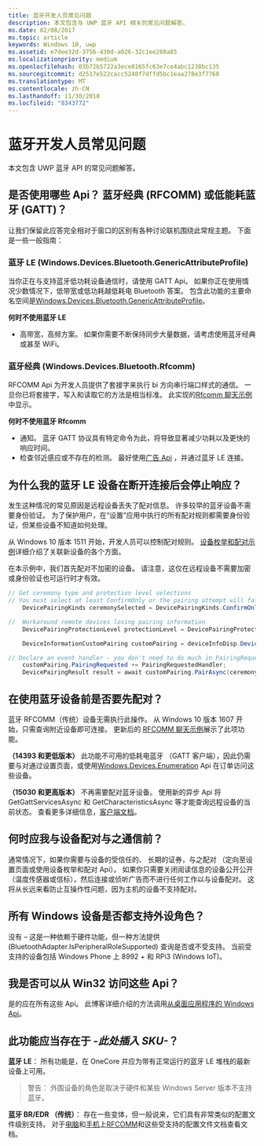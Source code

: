 ```yaml
---
title: 蓝牙开发人员常见问题
description: 本文包含与 UWP 蓝牙 API 相关的常见问题解答。
ms.date: 02/08/2017
ms.topic: article
keywords: Windows 10, uwp
ms.assetid: e7dee32d-3756-430d-a026-32c1ee288a85
ms.localizationpriority: medium
ms.openlocfilehash: 03b72b5722a3ece0165fc63e7ce4abc1238bc135
ms.sourcegitcommit: d2517e522cacc5240f7dffd5bc1eaa278e3f7768
ms.translationtype: MT
ms.contentlocale: zh-CN
ms.lasthandoff: 11/30/2018
ms.locfileid: "8343772"
---
```

# <a name="bluetooth-developer-faq"></a>蓝牙开发人员常见问题

本文包含 UWP 蓝牙 API 的常见问题解答。

## <a name="what-apis-do-i-use-bluetooth-classic-rfcomm-or-bluetooth-low-energy-gatt"></a>是否使用哪些 Api？ 蓝牙经典 (RFCOMM) 或低能耗蓝牙 (GATT)？
让我们保留此应答完全相对于窗口的区别有各种讨论联机围绕此常规主题。 下面是一些一般指南：

### <a name="bluetooth-le-windowsdevicesbluetoothgenericattributeprofile"></a>蓝牙 LE (Windows.Devices.Bluetooth.GenericAttributeProfile)

当你正在与支持蓝牙低功耗设备通信时，请使用 GATT Api。 如果你正在使用情况少数情况下，低带宽或低功耗越低耗电 Bluetooth 答案。 包含此功能的主要命名空间是[Windows.Devices.Bluetooth.GenericAttributeProfile](https://docs.microsoft.com/en-us/uwp/api/Windows.Devices.Bluetooth.GenericAttributeProfile)。 

**何时不使用蓝牙 LE**
- 高带宽，高频方案。 如果你需要不断保持同步大量数据，请考虑使用蓝牙经典或甚至 WiFi。 

### <a name="bluetooth-classic-windowsdevicesbluetoothrfcomm"></a>蓝牙经典 (Windows.Devices.Bluetooth.Rfcomm)

RFCOMM Api 为开发人员提供了套接字来执行 bi 方向串行端口样式的通信。 一旦你已将套接字，写入和读取它的方法是相当标准。 此实现的[Rfcomm 聊天示例](https://github.com/Microsoft/Windows-universal-samples/tree/dev/Samples/BluetoothRfcommChat)中显示。 

**何时不使用蓝牙 Rfcomm** 
- 通知。 蓝牙 GATT 协议具有特定命令为此，将导致显著减少功耗以及更快的响应时间。 
- 检查邻近感应或不存在的检测。 最好使用[广告 Api](https://docs.microsoft.com/en-us/uwp/api/windows.devices.bluetooth.advertisement) ，并通过蓝牙 LE 连接。 


## <a name="why-does-my-bluetooth-le-device-stop-responding-after-a-disconnect"></a>为什么我的蓝牙 LE 设备在断开连接后会停止响应？

发生这种情况的常见原因是远程设备丢失了配对信息。 许多较早的蓝牙设备不需要身份验证。 为了保护用户，在“设置”应用中执行的所有配对规则都需要身份验证，但某些设备不知道如何处理。 

从 Windows 10 版本 1511 开始，开发人员可以控制配对规则。 [设备枚举和配对示例](https://github.com/Microsoft/Windows-universal-samples/tree/master/Samples/DeviceEnumerationAndPairing)详细介绍了关联新设备的各个方面。

在本示例中，我们首先配对不加密的设备。 请注意，这仅在远程设备不需要加密或身份验证也可运行时才有效。

```csharp
// Get ceremony type and protection level selections
// You must select at least ConfirmOnly or the pairing attempt will fail
    DevicePairingKinds ceremonySelected = DevicePairingKinds.ConfirmOnly;

//  Workaround remote devices losing pairing information
    DevicePairingProtectionLevel protectionLevel = DevicePairingProtectionLevel.None

    DeviceInformationCustomPairing customPairing = deviceInfoDisp.DeviceInformation.Pairing.Custom;

// Declare an event handler - you don't need to do much in PairingRequestedHandler since the ceremony is "None"
    customPairing.PairingRequested += PairingRequestedHandler;
    DevicePairingResult result = await customPairing.PairAsync(ceremonySelected, protectionLevel);
```

## <a name="do-i-have-to-pair-bluetooth-devices-before-using-them"></a>在使用蓝牙设备前是否要先配对？

蓝牙 RFCOMM（传统）设备无需执行此操作。 从 Windows 10 版本 1607 开始，只需查询附近设备即可连接。 更新后的 [RFCOMM 聊天示例](https://github.com/Microsoft/Windows-universal-samples/tree/dev/Samples/BluetoothRfcommChat)展示了此项功能。 

**（14393 和更低版本）** 此功能不可用的低耗电蓝牙 （GATT 客户端），因此仍需要与对通过设置页面，或使用[Windows.Devices.Enumeration](https://msdn.microsoft.com/en-us/library/windows/apps/windows.devices.enumeration.aspx) Api 在订单访问这些设备。

**（15030 和更高版本）** 不再需要配对蓝牙设备。 使用新的异步 Api 将 GetGattServicesAsync 和 GetCharacteristicsAsync 等才能查询远程设备的当前状态。 查看更多详细信息，[客户端文档](gatt-client.md)。 

## <a name="when-should-i-pair-with-a-device-before-communicating-with-it"></a>何时应我与设备配对与之通信前？
通常情况下，如果你需要与设备的受信任的、 长期的证券，与之配对 （定向至设置页面或使用设备枚举和配对 Api）。 如果你只需要关闭阅读信息的设备公开公开 （温度传感器或信标），然后连接或侦听广告而不进行任何工作以与设备配对。 这将从长远来看防止互操作性问题，因为主机的设备不支持配对。 

## <a name="do-all-windows-devices-support-peripheral-role"></a>所有 Windows 设备是否都支持外设角色？

没有 – 这是一种依赖于硬件功能，但一种方法提供 (BluetoothAdapter.IsPeripheralRoleSupported) 查询是否或不受支持。  当前受支持的设备包括 Windows Phone 上 8992 + 和 RPi3 (Windows IoT)。 

## <a name="can-i-access-these-apis-from-win32"></a>我是否可以从 Win32 访问这些 Api？

是的应在所有这些 Api。 此博客详细介绍的方法调用[从桌面应用程序的 Windows Api](https://blogs.windows.com/buildingapps/2017/01/25/calling-windows-10-apis-desktop-application/)。 
## <a name="is-this-functionality-supposed-to-exist-on--insert-sku-here-"></a>此功能应当存在于 *-此处插入 SKU-*？

**蓝牙 LE**： 所有功能是，在 OneCore 并应为带有正常运行的蓝牙 LE 堆栈的最新设备上可用。 
> 警告： 外围设备的角色是取决于硬件和某些 Windows Server 版本不支持蓝牙。 

**蓝牙 BR/EDR （传统）**： 存在一些变体，但一般说来，它们具有非常类似的配置文件级别支持。 对于[电脑](https://support.microsoft.com/en-us/help/10568/windows-10-supported-bluetooth-profiles)和[手机](https://support.microsoft.com/en-us/help/10569/windows-10-mobile-supported-bluetooth-profiles)上[RFCOMM](send-or-receive-files-with-rfcomm.md)和这些受支持的配置文件文档查看文档。

